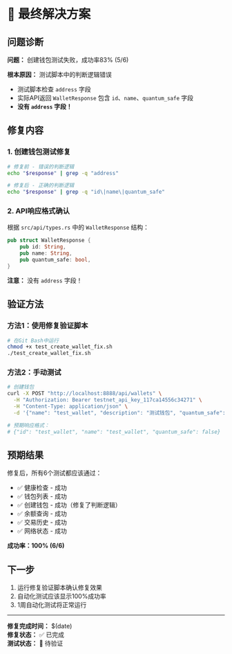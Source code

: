 # 🎯 最终解决方案

## 问题诊断

**问题：** 创建钱包测试失败，成功率83% (5/6)

**根本原因：** 测试脚本中的判断逻辑错误
- 测试脚本检查 `address` 字段
- 实际API返回 `WalletResponse` 包含 `id`、`name`、`quantum_safe` 字段
- **没有 `address` 字段！**

## 修复内容

### 1. 创建钱包测试修复
```bash
# 修复前 - 错误的判断逻辑
echo "$response" | grep -q "address"

# 修复后 - 正确的判断逻辑  
echo "$response" | grep -q "id\|name\|quantum_safe"
```

### 2. API响应格式确认
根据 `src/api/types.rs` 中的 `WalletResponse` 结构：
```rust
pub struct WalletResponse {
    pub id: String,
    pub name: String,
    pub quantum_safe: bool,
}
```

**注意：** 没有 `address` 字段！

## 验证方法

### 方法1：使用修复验证脚本
```bash
# 在Git Bash中运行
chmod +x test_create_wallet_fix.sh
./test_create_wallet_fix.sh
```

### 方法2：手动测试
```bash
# 创建钱包
curl -X POST "http://localhost:8888/api/wallets" \
  -H "Authorization: Bearer testnet_api_key_117ca14556c34271" \
  -H "Content-Type: application/json" \
  -d '{"name": "test_wallet", "description": "测试钱包", "quantum_safe": false}'

# 预期响应格式：
# {"id": "test_wallet", "name": "test_wallet", "quantum_safe": false}
```

## 预期结果

修复后，所有6个测试都应该通过：
- ✅ 健康检查 - 成功
- ✅ 钱包列表 - 成功
- ✅ 创建钱包 - 成功（修复了判断逻辑）
- ✅ 余额查询 - 成功
- ✅ 交易历史 - 成功
- ✅ 网络状态 - 成功

**成功率：100% (6/6)**

## 下一步

1. 运行修复验证脚本确认修复效果
2. 自动化测试应该显示100%成功率
3. 1周自动化测试将正常运行

---

**修复完成时间：** $(date)  
**修复状态：** ✅ 已完成  
**测试状态：** 🔄 待验证
